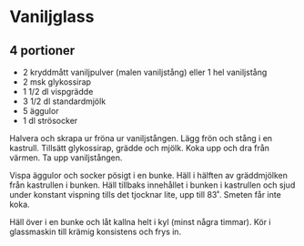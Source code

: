 # Vaniljglass

## 4 portioner

- 2 kryddmått vaniljpulver (malen vaniljstång) eller 1 hel vaniljstång
- 2 msk glykossirap
- 1 1/2 dl vispgrädde
- 3 1/2 dl standardmjölk
- 5 äggulor
- 1 dl strösocker

Halvera och skrapa ur fröna ur vaniljstången. Lägg frön och stång i en kastrull. Tillsätt
glykossirap, grädde och mjölk. Koka upp och dra från värmen. Ta upp vaniljstången.

Vispa äggulor och socker pösigt i en bunke. Häll i hälften av gräddmjölken från kastrullen
i bunken. Häll tillbaks innehållet i bunken i kastrullen och sjud under konstant vispning
tills det tjocknar lite, upp till 83˚. Smeten får inte koka.

Häll över i en bunke och låt kallna helt i kyl (minst några timmar). Kör i glassmaskin till
krämig konsistens och frys in.
